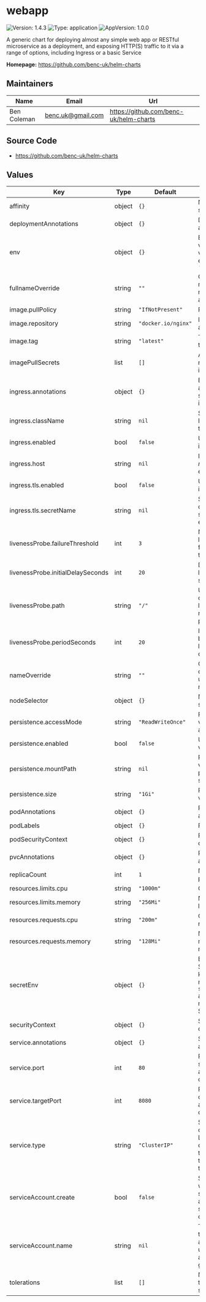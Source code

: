 # webapp

![Version: 1.4.3](https://img.shields.io/badge/Version-1.4.3-informational?style=flat-square) ![Type: application](https://img.shields.io/badge/Type-application-informational?style=flat-square) ![AppVersion: 1.0.0](https://img.shields.io/badge/AppVersion-1.0.0-informational?style=flat-square)

A generic chart for deploying almost any simple web app or RESTful microservice as a deployment, and exposing HTTP(S) traffic to it via a range of options, including Ingress or a basic Service

**Homepage:** <https://github.com/benc-uk/helm-charts>

## Maintainers

| Name        | Email             | Url                                    |
| ----------- | ----------------- | -------------------------------------- |
| Ben Coleman | benc.uk@gmail.com | https://github.com/benc-uk/helm-charts |

## Source Code

- <https://github.com/benc-uk/helm-charts>

## Values

| Key                               | Type   | Default             | Description                                                                                       |
| --------------------------------- | ------ | ------------------- | ------------------------------------------------------------------------------------------------- |
| affinity                          | object | `{}`                | Node affinity spec                                                                                |
| deploymentAnnotations             | object | `{}`                | Deployment annotations                                                                            |
| env                               | object | `{}`                | Environmental vars, key value pairs, e.g. `MY_VAR: 'value 123'`                                   |
| fullnameOverride                  | string | `""`                | Override full release name, normally autogenerated                                                |
| image.pullPolicy                  | string | `"IfNotPresent"`    | Pull policy                                                                                       |
| image.repository                  | string | `"docker.io/nginx"` | Image registry and repo                                                                           |
| image.tag                         | string | `"latest"`          | Tag of image to use                                                                               |
| imagePullSecrets                  | list   | `[]`                | Any secrets needed to pull image                                                                  |
| ingress.annotations               | object | `{}`                | Extra annotations to set on the ingress                                                           |
| ingress.className                 | string | `nil`               | Set the IngressClass to use                                                                       |
| ingress.enabled                   | bool   | `false`             | Use an ingress or not                                                                             |
| ingress.host                      | string | `nil`               | Ingress host _must_ be set if enabled                                                             |
| ingress.tls.enabled               | bool   | `false`             | Use TLS on ingress                                                                                |
| ingress.tls.secretName            | string | `nil`               | Secret holding cert _must_ be set if TLS enabled                                                  |
| livenessProbe.failureThreshold    | int    | `3`                 | Number of liveness probe failures to tolerate                                                     |
| livenessProbe.initialDelaySeconds | int    | `20`                | Delay before liveness probe starts                                                                |
| livenessProbe.path                | string | `"/"`               | URL path checked by liveness & readiness probes                                                   |
| livenessProbe.periodSeconds       | int    | `20`                | Interval between liveness probe checks                                                            |
| nameOverride                      | string | `""`                | Override the chart name used for this release                                                     |
| nodeSelector                      | object | `{}`                | Node selector spec                                                                                |
| persistence.accessMode            | string | `"ReadWriteOnce"`   | Persistent volume access mode                                                                     |
| persistence.enabled               | bool   | `false`             | Use persistent volume                                                                             |
| persistence.mountPath             | string | `nil`               | Persistent volume mount path, must be set if enabled                                              |
| persistence.size                  | string | `"1Gi"`             | Persistent volume size                                                                            |
| podAnnotations                    | object | `{}`                | Pod annotations                                                                                   |
| podLabels                         | object | `{}`                | Pod labels                                                                                        |
| podSecurityContext                | object | `{}`                | Pod security context spec                                                                         |
| pvcAnnotations                    | object | `{}`                | PVC annotations                                                                                   |
| replicaCount                      | int    | `1`                 | Number of pod replicas                                                                            |
| resources.limits.cpu              | string | `"1000m"`           | CPU hard limit                                                                                    |
| resources.limits.memory           | string | `"256Mi"`           | Memory hard limit                                                                                 |
| resources.requests.cpu            | string | `"200m"`            | CPU resource request                                                                              |
| resources.requests.memory         | string | `"128Mi"`           | Memory resource request                                                                           |
| secretEnv                         | object | `{}`                | Env vars from Secrets, the key is env var name, `secretName` and `secretKey` reference the Secret |
| securityContext                   | object | `{}`                | Security context spec                                                                             |
| service.annotations               | object | `{}`                | Service annotations                                                                               |
| service.port                      | int    | `80`                | Port the service accepts traffic on                                                               |
| service.targetPort                | int    | `8080`              | Port the container accepts traffic on                                                             |
| service.type                      | string | `"ClusterIP"`       | Service type, change to LoadBalancer or NodePort to expose traffic outside the cluster            |
| serviceAccount.create             | bool   | `false`             | Specifies whether a service account should be created                                             |
| serviceAccount.name               | string | `nil`               | The name of the service account to use. If not set a name is generated                            |
| tolerations                       | list   | `[]`                | Node tolerations spec                                                                             |
